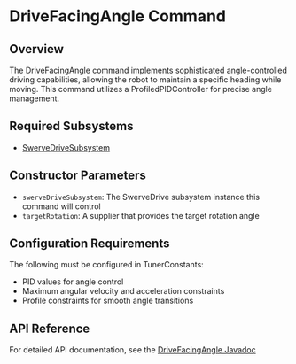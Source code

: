 # DriveFacingAngle Command

## Overview
The DriveFacingAngle command implements sophisticated angle-controlled driving capabilities, allowing the robot to maintain a specific heading while moving. This command utilizes a ProfiledPIDController for precise angle management.

## Required Subsystems
- [SwerveDriveSubsystem](../../subsystems/swerve.md)

## Constructor Parameters
- `swerveDriveSubsystem`: The SwerveDrive subsystem instance this command will control
- `targetRotation`: A supplier that provides the target rotation angle

## Configuration Requirements
The following must be configured in TunerConstants:
- PID values for angle control
- Maximum angular velocity and acceleration constraints
- Profile constraints for smooth angle transitions

## API Reference
For detailed API documentation, see the [DriveFacingAngle Javadoc](/javadoc/frc/alotobots/library/commands/swervedrive/DriveFacingAngle.html)